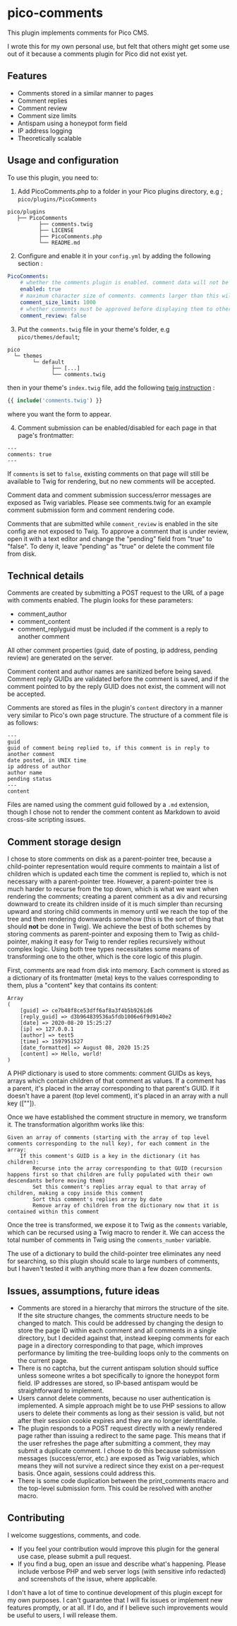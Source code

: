 # pico-comments

This plugin implements comments for Pico CMS.

I wrote this for my own personal use, but felt that others might get some use out of it because a comments plugin for Pico did not exist yet.

Features
---
- Comments stored in a similar manner to pages
- Comment replies
- Comment review
- Comment size limits
- Antispam using a honeypot form field
- IP address logging
- Theoretically scalable

Usage and configuration
---
To use this plugin, you need to:
1. Add PicoComments.php to a folder in your Pico plugins directory, e.g ; `pico/plugins/PicoComments`
```
pico/plugins
   ├── PicoComments
          ├── comments.twig
          ├── LICENSE
          ├── PicoComments.php
          └── README.md
```
2. Configure and enable it in your `config.yml` by adding the following section :
```yml
PicoComments:
    # whether the comments plugin is enabled. comment data will not be available to Twig if this is false
    enabled: true
    # maximum character size of comments. comments larger than this will be rejected
    comment_size_limit: 1000
    # whether comments must be approved before displaying them to other users
    comment_review: false
```
3. Put the `comments.twig` file in your theme's folder, e.g `pico/themes/default`;
```
pico
  └─ themes
        └─ default
              ├── [...]
              └── comments.twig
```
then in your theme's `index.twig` file, add the following [twig instruction](https://twig.symfony.com/doc/1.x/tags/include.html) : 
```php
{{ include('comments.twig') }}
```
where you want the form to appear. 

4. Comment submission can be enabled/disabled for each page in that page's frontmatter:
```
---
comments: true
---
```

If ```comments``` is set to ```false```, existing comments on that page will still be available to Twig for rendering, but no new comments will be accepted.

Comment data and comment submission success/error messages are exposed as Twig variables. Please see comments.twig for an example comment submission form and comment rendering code.

Comments that are submitted while ```comment_review``` is enabled in the site config are not exposed to Twig. To approve a comment that is under review, open it with a text editor and change the "pending" field from "true" to "false". To deny it, leave "pending" as "true" or delete the comment file from disk.

Technical details
---
Comments are created by submitting a POST request to the URL of a page with comments enabled. The plugin looks for these parameters:
- comment_author
- comment_content
- comment_replyguid must be included if the comment is a reply to another comment

All other comment properties (guid, date of posting, ip address, pending review) are generated on the server. 

Comment content and author names are sanitized before being saved. Comment reply GUIDs are validated before the comment is saved, and if the comment pointed to by the reply GUID does not exist, the comment will not be accepted.

Comments are stored as files in the plugin's ```content``` directory in a manner very similar to Pico's own page structure. The structure of a comment file is as follows:
```
---
guid
guid of comment being replied to, if this comment is in reply to another comment
date posted, in UNIX time
ip address of author
author name
pending status
---
content
```

Files are named using the comment guid followed by a ```.md``` extension, though I chose not to render the comment content as Markdown to avoid cross-site scripting issues.

Comment storage design
---
I chose to store comments on disk as a parent-pointer tree, because a child-pointer representation would require comments to maintain a list of children which is updated each time the comment is replied to, which is not necessary with a parent-pointer tree. However, a parent-pointer tree is much harder to recurse from the top down, which is what we want when rendering the comments; creating a parent comment as a div and recursing downward to create its children inside of it is much simpler than recursing upward and storing child comments in memory until we reach the top of the tree and then rendering downwards somehow (this is the sort of thing that should **not** be done in Twig). We achieve the best of both schemes by storing comments as parent-pointer and exposing them to Twig as child-pointer, making it easy for Twig to render replies recursively without complex logic. Using both tree types necessitates some means of transforming one to the other, which is the core logic of this plugin.

First, comments are read from disk into memory. Each comment is stored as a dictionary of its frontmatter (meta) keys to the values corresponding to them, plus a "content" key that contains its content:
```
Array
(
    [guid] => ce7b48f8ce53dff6af8a3f4b5b9261d6
    [reply_guid] => d3b964839536a5fdb1006e6f9d9140e2
    [date] => 2020-08-20 15:25:27
    [ip] => 127.0.0.1
    [author] => test5
    [time] => 1597951527
    [date_formatted] => August 08, 2020 15:25
    [content] => Hello, world!
)
```

A PHP dictionary is used to store comments: comment GUIDs as keys, arrays which contain children of that comment as values. If a comment has a parent, it's placed in the array corresponding to that parent's GUID. If it doesn't have a parent (top level comment), it's placed in an array with a null key ([""]).

Once we have established the comment structure in memory, we transform it. The transformation algorithm works like this:
```
Given an array of comments (starting with the array of top level comments corresponding to the null key), for each comment in the array:
    If this comment's GUID is a key in the dictionary (it has children):
        Recurse into the array corresponding to that GUID (recursion happens first so that children are fully populated with their own descendants before moving them)
        Set this comment's replies array equal to that array of children, making a copy inside this comment
        Sort this comment's replies array by date
        Remove array of children from the dictionary now that it is contained within this comment
```

Once the tree is transformed, we expose it to Twig as the ```comments``` variable, which can be recursed using a Twig macro to render it. We can access the total number of comments in Twig using the ```comments_number``` variable.

The use of a dictionary to build the child-pointer tree eliminates any need for searching, so this plugin should scale to large numbers of comments, but I haven't tested it with anything more than a few dozen comments.

Issues, assumptions, future ideas
---
- Comments are stored in a hierarchy that mirrors the structure of the site. If the site structure changes, the comments structure needs to be changed to match. This could be addressed by changing the design to store the page ID within each comment and all comments in a single directory, but I decided against that, instead keeping comments for each page in a directory corresponding to that page, which improves performance by limiting the tree-building loops only to the comments on the current page.
- There is no captcha, but the current antispam solution should suffice unless someone writes a bot specifically to ignore the honeypot form field. IP addresses are stored, so IP-based antispam would be straightforward to implement.
- Users cannot delete comments, because no user authentication is implemented. A simple approach might be to use PHP sessions to allow users to delete their comments as long as their session is valid, but not after their session cookie expires and they are no longer identifiable.
- The plugin responds to a POST request directly with a newly rendered page rather than issuing a redirect to the same page. This means that if the user refreshes the page after submitting a comment, they may submit a duplicate comment. I chose to do this because submission messages (success/error, etc.) are exposed as Twig variables, which means they will not survive a redirect since they exist on a per-request basis. Once again, sessions could address this.
- There is some code duplication between the print_comments macro and the top-level submission form. This could be resolved with another macro.

Contributing
---
I welcome suggestions, comments, and code. 
- If you feel your contribution would improve this plugin for the general use case, please submit a pull request. 
- If you find a bug, open an issue and describe what's happening. Please include verbose PHP and web server logs (with sensitive info redacted) and screenshots of the issue, where applicable.

I don't have a lot of time to continue development of this plugin except for my own purposes. I can't guarantee that I will fix issues or implement new features promptly, or at all. If I do, and if I believe such improvements would be useful to users, I will release them.
